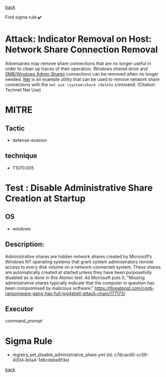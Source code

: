 
[back](../index.md)

Find sigma rule :heavy_check_mark: 

# Attack: Indicator Removal on Host: Network Share Connection Removal 

Adversaries may remove share connections that are no longer useful in order to clean up traces of their operation. Windows shared drive and [SMB/Windows Admin Shares](https://attack.mitre.org/techniques/T1021/002) connections can be removed when no longer needed. [Net](https://attack.mitre.org/software/S0039) is an example utility that can be used to remove network share connections with the <code>net use \\system\share /delete</code> command. (Citation: Technet Net Use)

# MITRE
## Tactic
  - defense-evasion


## technique
  - T1070.005


# Test : Disable Administrative Share Creation at Startup
## OS
  - windows


## Description:
Administrative shares are hidden network shares created by Microsoft’s Windows NT operating systems that grant system administrators 
remote access to every disk volume on a network-connected system. These shares are automatically created at started unless they have been
purposefully disabled as is done in this Atomic test. As Microsoft puts it, "Missing administrative shares typically 
 indicate that the computer in question has been compromised by malicious software."
https://threatpost.com/conti-ransomware-gang-has-full-log4shell-attack-chain/177173/


## Executor
command_prompt

# Sigma Rule
 - registry_set_disable_administrative_share.yml (id: c7dcacd0-cc59-4004-b0a4-1d6cdebe6f3e)



[back](../index.md)
